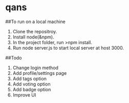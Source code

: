 # qans
##To run on a local machine
1. Clone the repositroy.
2. Install node(&npm).
3. In the project folder, run >npm install.
4. Run node server.js to start local server at host 3000.

##Todo
1. Change login method
2. Add profile/settings page
3. Add tags option
4. Add voting option
5. Add badge option
6. Improve UI
